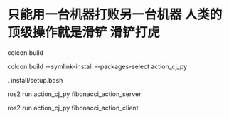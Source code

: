 # 只能用一台机器打败另一台机器  人类的顶级操作就是滑铲 滑铲打虎

colcon build

colcon build --symlink-install --packages-select action_cj_py

. install/setup.bash

ros2 run action_cj_py fibonacci_action_server

ros2 run action_cj_py fibonacci_action_client